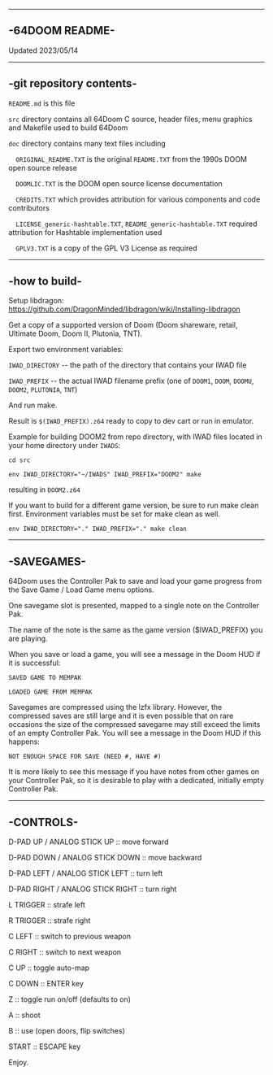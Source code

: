 ---------------
-64DOOM README-
---------------


Updated 2023/05/14


-------------------------
-git repository contents-
-------------------------

`README.md` is this file

`src` directory contains all 64Doom C source, header files, menu graphics and Makefile used to build 64Doom

`doc` directory contains many text files including

`  ORIGINAL_README.TXT` is the original `README.TXT` from the 1990s DOOM open source release
  
`  DOOMLIC.TXT` is the DOOM open source license documentation
  
`  CREDITS.TXT` which provides attribution for various components and code contributors
  
`  LICENSE_generic-hashtable.TXT`, `README_generic-hashtable.TXT` required attribution for Hashtable implementation used
  
`  GPLV3.TXT` is a copy of the GPL V3 License as required

--------------
-how to build-
--------------
Setup libdragon: https://github.com/DragonMinded/libdragon/wiki/Installing-libdragon

Get a copy of a supported version of Doom (Doom shareware, retail, Ultimate Doom, Doom II, Plutonia, TNT).

Export two environment variables:

`IWAD_DIRECTORY` -- the path of the directory that contains your IWAD file

`IWAD_PREFIX` -- the actual IWAD filename prefix (one of `DOOM1`, `DOOM`, `DOOMU`, `DOOM2`, `PLUTONIA`, `TNT`)

And run make.

Result is `$(IWAD_PREFIX).z64` ready to copy to dev cart or run in emulator.

Example for building DOOM2 from repo directory, with IWAD files located in your home directory under `IWADS`:

`cd src`

`env IWAD_DIRECTORY="~/IWADS" IWAD_PREFIX="DOOM2" make`

resulting in `DOOM2.z64`

If you want to build for a different game version, be sure to run make clean first. Environment variables must be set for make clean as well.

`env IWAD_DIRECTORY="." IWAD_PREFIX="." make clean`


-----------
-SAVEGAMES-
-----------

64Doom uses the Controller Pak to save and load your game progress from the Save Game / Load Game menu options.

One savegame slot is presented, mapped to a single note on the Controller Pak.

The name of the note is the same as the game version ($IWAD_PREFIX) you are playing.

When you save or load a game, you will see a message in the Doom HUD if it is successful:

`SAVED GAME TO MEMPAK`

`LOADED GAME FROM MEMPAK`

Savegames are compressed using the lzfx library. However, the compressed saves are still large and it is even possible that on rare occasions
the size of the compressed savegame may still exceed the limits of an empty Controller Pak. You will see a message in the Doom HUD if this happens:

`NOT ENOUGH SPACE FOR SAVE (NEED #, HAVE #)`

It is more likely to see this message if you have notes from other games on your Controller Pak, so it is desirable to play with a dedicated, initially empty
Controller Pak.

----------
-CONTROLS-
----------

D-PAD UP / ANALOG STICK UP :: move forward

D-PAD DOWN / ANALOG STICK DOWN :: move backward

D-PAD LEFT / ANALOG STICK LEFT :: turn left

D-PAD RIGHT / ANALOG STICK RIGHT :: turn right

L TRIGGER :: strafe left

R TRIGGER :: strafe right

C LEFT :: switch to previous weapon

C RIGHT :: switch to next weapon

C UP :: toggle auto-map

C DOWN :: ENTER key

Z :: toggle run on/off (defaults to on)

A :: shoot

B :: use (open doors, flip switches)

START :: ESCAPE key


Enjoy.
